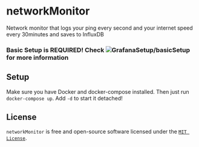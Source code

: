 # networkMonitor

Network monitor that logs your ping every second and your internet speed every 30minutes and saves to InfluxDB

### Basic Setup is REQUIRED! Check ![GrafanaSetup/basicSetup](https://github.com/GrafanaSetup/basicSetup) for more information

## Setup
Make sure you have Docker and docker-compose installed.
Then just run `docker-compose up`.
Add `-d` to start it detached!

## License

`networkMonitor` is free and open-source software licensed under the [`MIT License`](https://github.com/GrafanaSetup/networkMonitor/blob/master/LICENSE).
